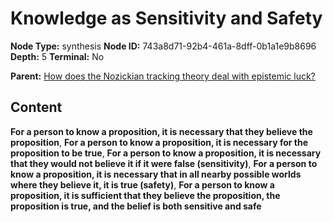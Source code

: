 # Knowledge as Sensitivity and Safety

**Node Type:** synthesis
**Node ID:** 743a8d71-92b4-461a-8dff-0b1a1e9b8696
**Depth:** 5
**Terminal:** No

**Parent:** [How does the Nozickian tracking theory deal with epistemic luck?](how-does-the-nozickian-tracking-theory-deal-with-epistemic-luck-antithesis-4b60bb9c-9576-4d74-929f-057cc61d8373.md)

## Content

**For a person to know a proposition, it is necessary that they believe the proposition**, **For a person to know a proposition, it is necessary for the proposition to be true**, **For a person to know a proposition, it is necessary that they would not believe it if it were false (sensitivity)**, **For a person to know a proposition, it is necessary that in all nearby possible worlds where they believe it, it is true (safety)**, **For a person to know a proposition, it is sufficient that they believe the proposition, the proposition is true, and the belief is both sensitive and safe**
